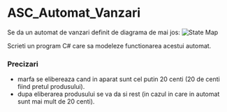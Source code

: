 # ASC_Automat_Vanzari
 
Se da un automat de vanzari definit de diagrama de mai jos:
![State Map](https://e.uoradea.ro/pluginfile.php/785106/mod_assign/intro/vending.png)
   
Scrieti un program C# care sa modeleze functionarea acestui automat.  

### Precizari
- marfa se elibereaza cand in aparat sunt cel putin 20 centi (20 de centi fiind pretul produsului).   
- dupa eliberarea produsului se va da si rest (in cazul in care in automat sunt mai mult de 20 centi). 